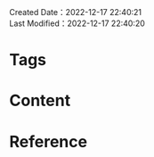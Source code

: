 Created Date：2022-12-17 22:40:21  
Last Modified：2022-12-17 22:40:20

# Tags

# Content

# Reference
